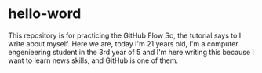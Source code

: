 # hello-word
This repository is for practicing the GitHub Flow
So, the tutorial says to I write about myself. Here we are, today I'm 21 years old, I'm a computer engenieering student in the 3rd year of 5 and I'm here writing this because I want to learn news skills, and GitHub is one of them.